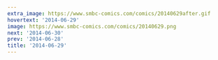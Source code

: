 ```yaml
---
extra_image: https://www.smbc-comics.com/comics/20140629after.gif
hovertext: '2014-06-29'
image: https://www.smbc-comics.com/comics/20140629.png
next: '2014-06-30'
prev: '2014-06-28'
title: '2014-06-29'
---
```

